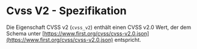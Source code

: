 # Cvss V2 - Spezifikation

Die Eigenschaft CVSS v2 (`cvss_v2`) enthält einen CVSS v2.0 Wert, der dem Schema unter [https://www.first.org/cvss/cvss-v2.0.json](https://www.first.org/cvss/cvss-v2.0.json) entspricht.
